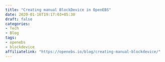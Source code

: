 ```yaml
---
title: "Creating manual BlockDevice in OpenEBS"
date: 2020-01-16T19:17:03+05:30
draft: false
categories:
- Tech
- Blog
tags:
- openebs
- blockdevice
affiliatelink: "https://openebs.io/blog/creating-manual-blockdevice/"
---
```


